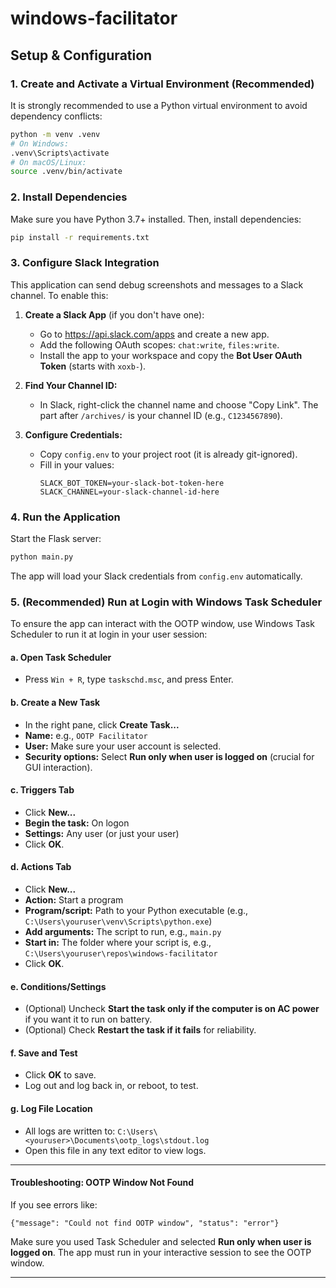 # windows-facilitator

## Setup & Configuration

### 1. Create and Activate a Virtual Environment (Recommended)

It is strongly recommended to use a Python virtual environment to avoid dependency conflicts:

```bash
python -m venv .venv
# On Windows:
.venv\Scripts\activate
# On macOS/Linux:
source .venv/bin/activate
```

### 2. Install Dependencies

Make sure you have Python 3.7+ installed. Then, install dependencies:

```bash
pip install -r requirements.txt
```

### 3. Configure Slack Integration

This application can send debug screenshots and messages to a Slack channel. To enable this:

1. **Create a Slack App** (if you don't have one):
   - Go to https://api.slack.com/apps and create a new app.
   - Add the following OAuth scopes: `chat:write`, `files:write`.
   - Install the app to your workspace and copy the **Bot User OAuth Token** (starts with `xoxb-`).

2. **Find Your Channel ID:**
   - In Slack, right-click the channel name and choose "Copy Link". The part after `/archives/` is your channel ID (e.g., `C1234567890`).

3. **Configure Credentials:**
   - Copy `config.env` to your project root (it is already git-ignored).
   - Fill in your values:
     ```env
     SLACK_BOT_TOKEN=your-slack-bot-token-here
     SLACK_CHANNEL=your-slack-channel-id-here
     ```

### 4. Run the Application

Start the Flask server:

```bash
python main.py
```

The app will load your Slack credentials from `config.env` automatically.

### 5. (Recommended) Run at Login with Windows Task Scheduler

To ensure the app can interact with the OOTP window, use Windows Task Scheduler to run it at login in your user session:

#### a. Open Task Scheduler
- Press `Win + R`, type `taskschd.msc`, and press Enter.

#### b. Create a New Task
- In the right pane, click **Create Task...**
- **Name:** e.g., `OOTP Facilitator`
- **User:** Make sure your user account is selected.
- **Security options:** Select **Run only when user is logged on** (crucial for GUI interaction).

#### c. Triggers Tab
- Click **New...**
- **Begin the task:** On logon
- **Settings:** Any user (or just your user)
- Click **OK**.

#### d. Actions Tab
- Click **New...**
- **Action:** Start a program
- **Program/script:** Path to your Python executable (e.g., `C:\Users\youruser\venv\Scripts\python.exe`)
- **Add arguments:** The script to run, e.g., `main.py`
- **Start in:** The folder where your script is, e.g., `C:\Users\youruser\repos\windows-facilitator`
- Click **OK**.

#### e. Conditions/Settings
- (Optional) Uncheck **Start the task only if the computer is on AC power** if you want it to run on battery.
- (Optional) Check **Restart the task if it fails** for reliability.

#### f. Save and Test
- Click **OK** to save.
- Log out and log back in, or reboot, to test.

#### g. Log File Location
- All logs are written to: `C:\Users\<youruser>\Documents\ootp_logs\stdout.log`
- Open this file in any text editor to view logs.

---

#### Troubleshooting: OOTP Window Not Found
If you see errors like:
```
{"message": "Could not find OOTP window", "status": "error"}
```
Make sure you used Task Scheduler and selected **Run only when user is logged on**. The app must run in your interactive session to see the OOTP window.

---
